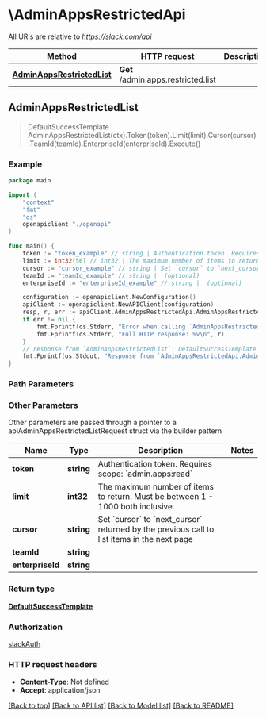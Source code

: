 # \AdminAppsRestrictedApi

All URIs are relative to *https://slack.com/api*

Method | HTTP request | Description
------------- | ------------- | -------------
[**AdminAppsRestrictedList**](AdminAppsRestrictedApi.md#AdminAppsRestrictedList) | **Get** /admin.apps.restricted.list | 



## AdminAppsRestrictedList

> DefaultSuccessTemplate AdminAppsRestrictedList(ctx).Token(token).Limit(limit).Cursor(cursor).TeamId(teamId).EnterpriseId(enterpriseId).Execute()





### Example

```go
package main

import (
    "context"
    "fmt"
    "os"
    openapiclient "./openapi"
)

func main() {
    token := "token_example" // string | Authentication token. Requires scope: `admin.apps:read`
    limit := int32(56) // int32 | The maximum number of items to return. Must be between 1 - 1000 both inclusive. (optional)
    cursor := "cursor_example" // string | Set `cursor` to `next_cursor` returned by the previous call to list items in the next page (optional)
    teamId := "teamId_example" // string |  (optional)
    enterpriseId := "enterpriseId_example" // string |  (optional)

    configuration := openapiclient.NewConfiguration()
    apiClient := openapiclient.NewAPIClient(configuration)
    resp, r, err := apiClient.AdminAppsRestrictedApi.AdminAppsRestrictedList(context.Background()).Token(token).Limit(limit).Cursor(cursor).TeamId(teamId).EnterpriseId(enterpriseId).Execute()
    if err != nil {
        fmt.Fprintf(os.Stderr, "Error when calling `AdminAppsRestrictedApi.AdminAppsRestrictedList``: %v\n", err)
        fmt.Fprintf(os.Stderr, "Full HTTP response: %v\n", r)
    }
    // response from `AdminAppsRestrictedList`: DefaultSuccessTemplate
    fmt.Fprintf(os.Stdout, "Response from `AdminAppsRestrictedApi.AdminAppsRestrictedList`: %v\n", resp)
}
```

### Path Parameters



### Other Parameters

Other parameters are passed through a pointer to a apiAdminAppsRestrictedListRequest struct via the builder pattern


Name | Type | Description  | Notes
------------- | ------------- | ------------- | -------------
 **token** | **string** | Authentication token. Requires scope: &#x60;admin.apps:read&#x60; | 
 **limit** | **int32** | The maximum number of items to return. Must be between 1 - 1000 both inclusive. | 
 **cursor** | **string** | Set &#x60;cursor&#x60; to &#x60;next_cursor&#x60; returned by the previous call to list items in the next page | 
 **teamId** | **string** |  | 
 **enterpriseId** | **string** |  | 

### Return type

[**DefaultSuccessTemplate**](DefaultSuccessTemplate.md)

### Authorization

[slackAuth](../README.md#slackAuth)

### HTTP request headers

- **Content-Type**: Not defined
- **Accept**: application/json

[[Back to top]](#) [[Back to API list]](../README.md#documentation-for-api-endpoints)
[[Back to Model list]](../README.md#documentation-for-models)
[[Back to README]](../README.md)

